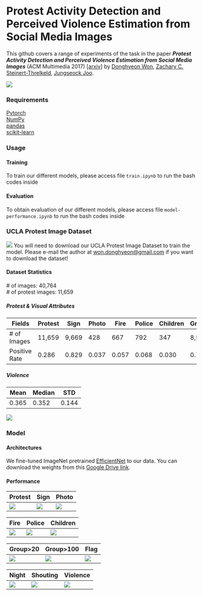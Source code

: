 # Protest Activity Detection and Perceived Violence Estimation from Social Media Images
This github covers a range of experiments of the task in the paper **_Protest Activity Detection and Perceived Violence Estimation from Social Media Images_** (ACM Multimedia 2017) [\[arxiv\]](https://arxiv.org/abs/1709.06204) by [Donghyeon Won](dhwon.com), [Zachary C. Steinert-Threlkeld](https://zacharyst.com/), [Jungseock Joo](http://home.jsjoo.com/).

![](https://raw.githubusercontent.com/wondonghyeon/protest-detection-violence-estimation/master/files/overview.png)

### Requirements   
[Pytorch](http://pytorch.org/)   
[NumPy](http://www.numpy.org/)   
[pandas](https://pandas.pydata.org/)   
[scikit-learn](http://scikit-learn.org/)   

### Usage   
#### Training  
To train our different models, please access file ```train.ipynb``` to run the bash codes inside

#### Evaluation
To obtain evaluation of our different models, please access file ```model-performance.ipynb``` to run the bash codes inside

### UCLA Protest Image Dataset   
![](https://raw.githubusercontent.com/wondonghyeon/protest-detection-violence-estimation/master/files/1-d.png)
You will need to download our UCLA Protest Image Dataset to train the model. Please e-mail the author at won.donghyeon@gmail.com  if you want to download the dataset!

#### Dataset Statistics   
\# of images: 40,764   
\# of protest images: 11,659   
##### Protest \& Visual Attributes   

|Fields       |Protest|Sign  |Photo|Fire |Police|Children|Group>20|Group>100|Flag |Night|Shouting|
|-------------|-------|------|-----|-----|--------|--------|--------|---------|-----|-----|-----|
|\# of Images |11,659 |9,669 |428  |667  |792     |347     |8,510   |2,939    |970  |987  |548  |
|Positive Rate|0.286  |0.829 |0.037|0.057|0.068   |0.030   |0.730   |0.252    |0.083|0.085|0.047|
##### Violence   

|Mean |Median |STD  |
|-----|-------|-----|
|0.365|0.352  |0.144|

![](https://raw.githubusercontent.com/wondonghyeon/protest-detection-violence-estimation/master/files/violence_hist.png)

### Model
#### Architectures 
We fine-tuned ImageNet pretrained [EfficientNet](https://arxiv.org/abs/1905.11946) to our data. 
You can download the weights from this [Google Drive link](https://www.dropbox.com/s/rxslj6x01otf62i/model_best.pth.tar?dl=0).



#### Performance

<!-- |Fields  |Protest|Sign  |Photo|Fire |Law Enf.|Children|Group>20|Group>100|Flag |Night|Shout|
|--------|-------|------|-----|-----|--------|--------|--------|---------|-----|-----|-----|
|Accuracy|0.919  |0.890 |0.967|0.980|0.953   |0.970   |0.793   |0.803    |0.921|0.939|0.952|
|ROC AUC |0.970  |0.922 |0.811|0.985|0.939   |0.827   |0.818   |0.839    |0.828|0.940|0.849| -->

|Protest|Sign  |Photo|
|-------|------|-----|
|![][protest-roc]|![][sign-roc]|![][photo-roc]|

|Fire|Police|Children|
|-------|------|-----|
|![][fire-roc]|![][police-roc]|![][children-roc]|

|Group>20|Group>100|Flag|
|-------|------|-----|
|![][group_20-roc]|![][group_100-roc]|![][flag-roc]|

|Night|Shouting|Violence|
|-------|------|-----|
|![][night-roc]|![][shouting-roc]|![][violence-scatter]|

[protest-roc]: https://github.com/vhchuong1997/Protest-Activity-Detection/tree/master/files/protest_EffNetB1_2_drop25_adam_0.0001.png?raw=true
[sign-roc]: https://github.com/vhchuong1997/Protest-Activity-Detection/tree/master/files/sign_EffNetB1_2_drop25_adam_0.0001.png?raw=true
[photo-roc]: https://github.com/vhchuong1997/Protest-Activity-Detection/tree/master/files/photo_EffNetB1_2_drop25_adam_0.0001.png?raw=true
[fire-roc]: https://github.com/vhchuong1997/Protest-Activity-Detection/tree/master/files/fire_EffNetB1_2_drop25_adam_0.0001.png?raw=true
[police-roc]: https://github.com/vhchuong1997/Protest-Activity-Detection/tree/master/files/police_EffNetB1_2_drop25_adam_0.0001.png?raw=true
[children-roc]: https://github.com/vhchuong1997/Protest-Activity-Detection/tree/master/files/children_EffNetB1_2_drop25_adam_0.0001.png?raw=true
[group_20-roc]: https://github.com/vhchuong1997/Protest-Activity-Detection/tree/master/files/group_20_EffNetB1_2_drop25_adam_0.0001.png?raw=true
[group_100-roc]: https://github.com/vhchuong1997/Protest-Activity-Detection/tree/master/files/group_100_EffNetB1_2_drop25_adam_0.0001.png?raw=true
[flag-roc]: https://github.com/vhchuong1997/Protest-Activity-Detection/tree/master/files/flag_EffNetB1_2_drop25_adam_0.0001.png?raw=true
[night-roc]: https://github.com/vhchuong1997/Protest-Activity-Detection/tree/master/files/night_EffNetB1_2_drop25_adam_0.0001.png?raw=true
[shouting-roc]: https://github.com/vhchuong1997/Protest-Activity-Detection/tree/master/files/shouting_EffNetB1_2_drop25_adam_0.0001.png?raw=true
[violence-scatter]: https://github.com/vhchuong1997/Protest-Activity-Detection/tree/master/files/violence_EffNetB1_2_drop25_adam_0.0001.png?raw=true
